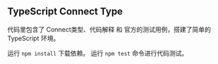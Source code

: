 ## TypeScript Connect Type
代码里包含了 Connect类型、代码解释 和 官方的测试用例，搭建了简单的 TypeScript 环境。

运行 `npm install` 下载依赖。
运行 `npm test` 命令进行代码测试。
